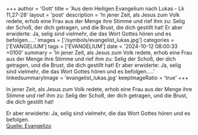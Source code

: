 +++
author = 'Gott'
title = 'Aus dem Heiligen Evangelium nach Lukas - Lk 11,27-28'
layout = 'post'
description = 'In jener Zeit, als Jesus zum Volk redete, erhob eine Frau aus der Menge ihre Stimme und rief ihm zu: Selig der Schoß, der dich getragen, und die Brust, die dich gestillt hat! Er aber erwiderte: Ja, selig sind vielmehr, die das Wort Gottes hören und es befolgen.....'
images = ['/symbols/evangelist_lukas.jpg']
categories = ['EVANGELIUM']
tags = ['EVANGELIUM']
date = '2024-10-12 08:00:33 +0100'
summary = 'In jener Zeit, als Jesus zum Volk redete, erhob eine Frau aus der Menge ihre Stimme und rief ihm zu: Selig der Schoß, der dich getragen, und die Brust, die dich gestillt hat! Er aber erwiderte: Ja, selig sind vielmehr, die das Wort Gottes hören und es befolgen.....'
linkedsummaryImage = 'evangelist_lukas.jpg'
keepImageRatio = 'true'
+++
<!--more-->In jener Zeit, als Jesus zum Volk redete, erhob eine Frau aus der Menge ihre Stimme und rief ihm zu: Selig der Schoß, der dich getragen, und die Brust, die dich gestillt hat!
Er aber erwiderte: Ja, selig sind vielmehr, die das Wort Gottes hören und es befolgen.<br> [Quelle: Evangelizo](https://evangeliumtagfuertag.org/DE/gospel)